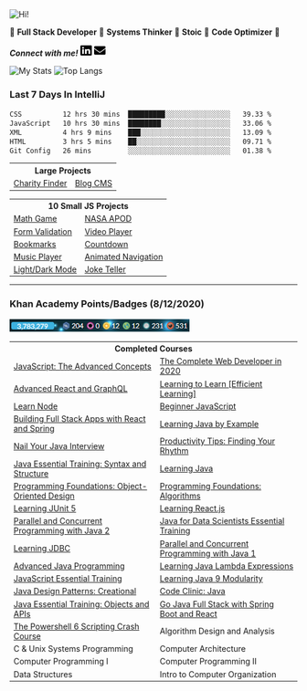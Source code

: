 <img src="https://i.giphy.com/media/3PAL5bChWnak0WJ32x/giphy.webp" alt="Hi!">

:star2: **Full Stack Developer** :star2: **Systems Thinker** :star2: **Stoic** :star2: **Code Optimizer** :star2:

***Connect with me!*** <a href="https://www.linkedin.com/in/ethan-glover/"><img src="https://raw.githubusercontent.com/eglove/eglove/eeb591600b73da426bd298d229e2fd96df019488/linkedin-brands.svg" alt="LinkedIn" width="20px" height="20px"></a> <a href="mailto:hello@ethang.email"><img src="https://raw.githubusercontent.com/eglove/eglove/47aceecf4819797d993f5facc7764cb99d0ab039/envelope-solid.svg" alt="Email" width="20px" height="20px"></a>

![My Stats](https://github-readme-stats.vercel.app/api?username=eglove&show_icons=true&theme=default&count_private=true)
![Top Langs](https://github-readme-stats.vercel.app/api/top-langs/?username=eglove&layout=compact)

### Last 7 Days In IntelliJ
<!--START_SECTION:waka-->
```text
CSS          12 hrs 30 mins  █████████░░░░░░░░░░░░░░░░   39.33 % 
JavaScript   10 hrs 30 mins  ████████░░░░░░░░░░░░░░░░░   33.06 % 
XML          4 hrs 9 mins    ███░░░░░░░░░░░░░░░░░░░░░░   13.09 % 
HTML         3 hrs 5 mins    ██░░░░░░░░░░░░░░░░░░░░░░░   09.71 % 
Git Config   26 mins         ░░░░░░░░░░░░░░░░░░░░░░░░░   01.38 %
```
<!--END_SECTION:waka-->

<table>
  <tr>
    <th colspan="2">Large Projects</th>
  </tr>
  <tr>
    <td><a href="https://github.com/eglove/Charity-App-React-GraphQL">Charity Finder</a></td>
    <td><a href="https://github.com/eglove/PHP-Dynamic-Website">Blog CMS</a></td>
  </tr>
</table>

<table>
  <tr>
    <th colspan="2">10 Small JS Projects</th>
  </tr>
  <tr>
    <td><a href="https://eglove.github.io/math-game/">Math Game</a></td>
    <td><a href="https://eglove.github.io/nasa-apod/">NASA APOD</a></td>
  <tr>
  <tr>
    <td><a href="https://eglove.github.io/form-validation/">Form Validation</a></td>
    <td><a href="https://eglove.github.io/video-player/">Video Player</a></td>
  <tr>
  <tr>
    <td><a href="https://eglove.github.io/bookmarks/">Bookmarks</a></td>
    <td><a href="https://eglove.github.io/countdown/">Countdown</a></td>
  <tr>
  <tr>
    <td><a href="https://eglove.github.io/music-player/">Music Player</a></td>
    <td><a href="https://eglove.github.io/navigation/">Animated Navigation</a></td>
  <tr>
  <tr>
    <td><a href="https://eglove.github.io/light-dark-mode/">Light/Dark Mode</a></td>
    <td><a href="https://eglove.github.io/joke-teller/">Joke Teller</a></td>
  <tr>
</table>

<hr>

### Khan Academy Points/Badges (8/12/2020)

<img src="https://raw.githubusercontent.com/eglove/eglove/master/images/khan-academy.png" alt="3,783,279 points"/>

<table>
  <tr>
    <th colspan="2">Completed Courses</th>
  </tr>
  <tr>
    <td><a href="https://academy.zerotomastery.io/p/advanced-javascript-concepts">JavaScript: The Advanced Concepts</a></td>
    <td><a href="https://academy.zerotomastery.io/p/complete-web-developer-zero-to-mastery">The Complete Web Developer in 2020</a></td>
  </tr>
  <tr>
    <td><a href="https://courses.wesbos.com/account/certificate/5e0449f1154f52315447fea2">Advanced React and GraphQL</a></td>
    <td><a href="https://academy.zerotomastery.io/p/learning-to-learn-efficient-learning-zero-to-mastery-blueprint">Learning to Learn [Efficient Learning]</a></td>
  </tr>
  <tr>
    <td><a href="https://courses.wesbos.com/account/certificate/5e47fe70d9cc83646520141a">Learn Node</a></td>
    <td><a href="https://courses.wesbos.com/account/certificate/5e236b35da680247de2eca9e">Beginner JavaScript</a></td>
  </tr>
  <tr>
    <td><a href="https://www.linkedin.com/learning/building-full-stack-apps-with-react-and-spring">Building Full Stack Apps with React and Spring</a></td>
    <td><a href="https://www.linkedin.com/learning/learning-java-by-example">Learning Java by Example</a></td>
  </tr>
  <tr>
    <td><a href="https://www.linkedin.com/learning/nail-your-java-interview">Nail Your Java Interview</a></td>
    <td><a href="https://www.linkedin.com/learning/productivity-tips-finding-your-rhythm">Productivity Tips: Finding Your Rhythm</a></td>
  </tr>
  <tr>
    <td><a href="https://www.linkedin.com/learning/java-essential-training-syntax-and-structure">Java Essential Training: Syntax and Structure</a></td>
    <td><a href="https://www.linkedin.com/learning/learning-java-2018">Learning Java</a></td>
  </tr>
  <tr>    
    <td><a href="https://www.linkedin.com/learning/programming-foundations-object-oriented-design-3">Programming Foundations: Object-Oriented Design</a></td>
    <td><a href="https://www.linkedin.com/learning/programming-foundations-algorithms">Programming Foundations: Algorithms</a></td>
  </tr>
  <tr>    
    <td><a href="https://www.linkedin.com/learning/learning-junit-5">Learning JUnit 5</a></td>
    <td><a href="https://www.linkedin.com/learning/learning-react-js-2019">Learning React.js</a></td>
  </tr>
  <tr>    
    <td><a href="https://www.linkedin.com/learning/parallel-and-concurrent-programming-with-java-2">Parallel and Concurrent Programming with Java 2</a></td>
    <td><a href="https://www.linkedin.com/learning/java-for-data-scientists-essential-training">Java for Data Scientists Essential Training</a></td>
  </tr>
  <tr>    
    <td><a href="https://www.linkedin.com/learning/learning-jdbc">Learning JDBC</a></td>
    <td><a href="https://www.linkedin.com/learning/parallel-and-concurrent-programming-with-java-1">Parallel and Concurrent Programming with Java 1</a></td>
  </tr>
  <tr>    
    <td><a href="https://www.linkedin.com/learning/advanced-java-programming-2">Advanced Java Programming</a></td>
    <td><a href="https://www.linkedin.com/learning/learning-java-lambda-expressions">Learning Java Lambda Expressions</a></td>
  </tr>
  <tr>    
    <td><a href="https://www.linkedin.com/learning/javascript-essential-training-3">JavaScript Essential Training</a></td>
    <td><a href="https://www.linkedin.com/learning/learning-java-9-modularity">Learning Java 9 Modularity</a></td>
  </tr>
  <tr>    
    <td><a href="https://www.linkedin.com/learning/java-design-patterns-creational">Java Design Patterns: Creational</a></td>
    <td><a href="https://www.linkedin.com/learning/code-clinic-java-2">Code Clinic: Java</a></td>
  </tr>
  <tr>    
    <td><a href="https://www.linkedin.com/learning/java-essential-training-objects-and-apis">Java Essential Training: Objects and APIs</a></td>
    <td><a href="https://www.udemy.com/share/1020piCUASdlk=/">Go Java Full Stack with Spring Boot and React</a></td>
  </tr>
  <tr>
    <td><a href="https://www.udemy.com/share/103rb8CUASdlk=/">The Powershell 6 Scripting Crash Course</a></td>
    <td>Algorithm Design and Analysis</td>
  </tr>
  <tr>
    <td>C & Unix Systems Programming</td>
    <td>Computer Architecture</td>
  </tr>
  <tr>
    <td>Computer Programming I</td>
    <td>Computer Programming II</td>
  </tr>
  <tr>
    <td>Data Structures</td>
    <td>Intro to Computer Organization</td>
  </tr>
</table>
